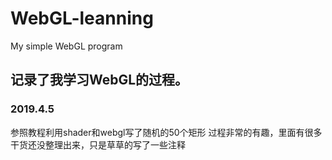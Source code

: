 # WebGL-leanning
My simple WebGL program

## 记录了我学习WebGL的过程。

### 2019.4.5
参照教程利用shader和webgl写了随机的50个矩形
过程非常的有趣，里面有很多干货还没整理出来，只是草草的写了一些注释
